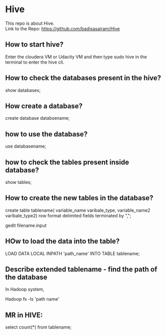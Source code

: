 # Hive
This repo is about Hive. <br>
Link to the Repo:
https://github.com/badisasairam/Hive

## How to start hive?

Enter the cloudera VM or Udacity VM and then type sudo hive in the terminal to enter the hive cli.

## How to check the databases present in the hive?
show databases;

## How create a database?
create database databsename;

## how to use the database?
use databasename;

## how to check the tables present inside database?
show tables;

## How to create the new tables in the database?
create table tablename(
variable_name varibale_type,
variable_name2 varibale_type2)
row format delimited fields terminated by ",";

gedit filename.input

## HOw to load the data into the table?
LOAD DATA LOCAL INPATH 'path_name' INTO TABLE tablename;


## Describe extended tablename -  find the path of the database

In Hadoop system,

Hadoop fs -ls 'path name'

## MR in HIVE:

select count(*) from tablename;
